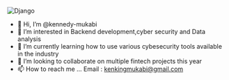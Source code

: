 ![Django](https://img.shields.io/badge/django-%23092E20.svg?style=for-the-badge&logo=django&logoColor=white)


- 👋 Hi, I’m @kennedy-mukabi
- 👀 I’m interested in Backend development,cyber security and Data analysis 
- 🌱 I’m currently learning how to use various cybesecurity tools available in the industry 
- 💞️ I’m looking to collaborate on multiple fintech projects this year
- 📫 How to reach me ... Email : kenkingmukabi@gmail.com

<!---
kennedy-mukabi/kennedy-mukabi is a ✨ special ✨ repository because its `README.md` (this file) appears on your GitHub profile.
You can click the Preview link to take a look at your changes.
--->
